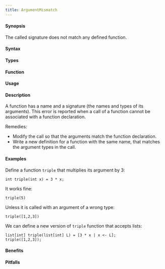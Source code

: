 ```yaml
---
title: ArgumentMismatch
---
```


#### Synopsis

The called signature does not match any defined function.

#### Syntax

#### Types

#### Function
       
#### Usage

#### Description

A function has a name and a signature (the names and types of its arguments). 
This error is reported when a call of a function cannot be associated with a function declaration.

Remedies:

*  Modify the call so that the arguments match the function declaration.
*  Write a new definition for a function with the same name, that matches the argument types in the call.

#### Examples

Define a function `triple` that multiplies its argument by 3:
```rascal-shell,error
int triple(int x) = 3 * x;
```
It works fine:
```rascal-shell,continue,error
triple(5)
```
Unless it is called with an argument of a wrong type:
```rascal-shell,continue,error
triple([1,2,3])
```
We can define a new version of `triple` function that accepts lists:
```rascal-shell,continue,error
list[int] triple(list[int] L) = [3 * x | x <- L];
triple([1,2,3]);
```

#### Benefits

#### Pitfalls

